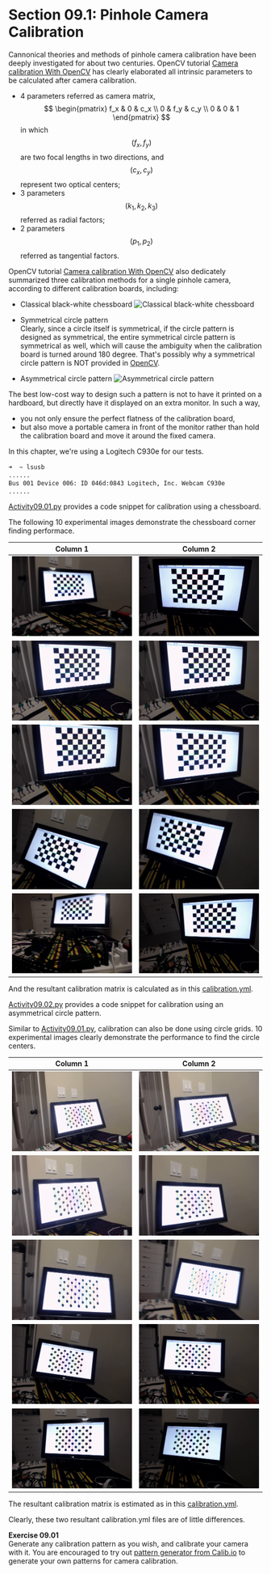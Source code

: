 # Section 09.1: Pinhole Camera Calibration

Cannonical theories and methods of pinhole camera calibration have been deeply investigated for about two centuries. OpenCV tutorial [Camera calibration With OpenCV](https://docs.opencv.org/4.2.0/d4/d94/tutorial_camera_calibration.html) has clearly elaborated all intrinsic parameters to be calculated after camera calibration.
- 4 parameters referred as camera matrix,
$$
\begin{pmatrix}
f_x & 0 & c_x \\
0 & f_y & c_y \\
0 & 0 & 1
\end{pmatrix}
$$
in which $$(f_x, f_y)$$ are two focal lengths in two directions, and $$(c_x, c_y)$$ represent two optical centers;
- 3 parameters $$(k_1, k_2, k_3)$$ referred as radial factors;
- 2 parameters $$(p_1, p_2)$$ referred as tangential factors.

OpenCV tutorial [Camera calibration With OpenCV](https://docs.opencv.org/4.2.0/d4/d94/tutorial_camera_calibration.html) also dedicately summarized three calibration methods for a single pinhole camera, according to different calibration boards, including:
- Classical black-white chessboard
![Classical black-white chessboard](https://docs.opencv.org/4.2.0/pattern.png)

- Symmetrical circle pattern<br/>
Clearly, since a circle itself is symmetrical, if the circle pattern is designed as symmetrical, the entire symmetrical circle pattern is symmetrical as well, which will cause the ambiguity when the calibration board is turned around 180 degree. That's possibly why a symmetrical circle pattern is NOT provided in [OpenCV](https://opencv.org/).


- Asymmetrical circle pattern
![Asymmetrical circle pattern](https://docs.opencv.org/4.2.0/acircles_pattern.png)


The best low-cost way to design such a pattern is not to have it printed on a hardboard, but directly have it displayed on an extra monitor. In such a way,
- you not only ensure the perfect flatness of the calibration board,
- but also move a portable camera in front of the monitor rather than hold the calibration board and move it around the fixed camera.


In this chapter, we're using a Logitech C930e for our tests.

```console
➜  ~ lsusb
......
Bus 001 Device 006: ID 046d:0843 Logitech, Inc. Webcam C930e
......
```


[Activity09.01.py](../Activity09.01/Activity09.01.py) provides a code snippet for calibration using a chessboard.

The following 10 experimental images demonstrate the chessboard corner finding performace.

|   Column 1   |      Column 2 | 
|:----------:|:----------:|
| ![Cornors 0](chessboard/0.jpg) | ![Cornors 1](chessboard/1.jpg) |
| ![Cornors 2](chessboard/2.jpg) | ![Cornors 3](chessboard/3.jpg) |
| ![Cornors 4](chessboard/4.jpg) | ![Cornors 5](chessboard/5.jpg) |
| ![Cornors 6](chessboard/6.jpg) | ![Cornors 7](chessboard/7.jpg) |
| ![Cornors 8](chessboard/8.jpg) | ![Cornors 9](chessboard/9.jpg) |

And the resultant calibration matrix is calculated as in this [calibration.yml](chessboard/calibration.yml).


[Activity09.02.py](../Activity09.02/Activity09.02.py) provides a code snippet for calibration using an asymmetrical circle pattern.

Similar to [Activity09.01.py](../Activity09.01/Activity09.01.py), calibration can also be done using circle grids. 10 experimental images clearly demonstrate the performance to find the circle centers.

|   Column 1   |      Column 2      |
|:----------:|:----------:|
| ![Circles 0](circlegrid/0.jpg) | ![Circles 1](circlegrid/1.jpg) |
| ![Circles 2](circlegrid/2.jpg) | ![Circles 3](circlegrid/3.jpg) |
| ![Circles 4](circlegrid/4.jpg) | ![Circles 5](circlegrid/5.jpg) |
| ![Circles 6](circlegrid/6.jpg) | ![Circles 7](circlegrid/7.jpg) |
| ![Circles 8](circlegrid/8.jpg) | ![Circles 9](circlegrid/9.jpg) |

The resultant calibration matrix is estimated as in this [calibration.yml](circlegrid/calibration.yml).


Clearly, these two resultant calibration.yml files are of little differences.


**Exercise 09.01**<br/>
Generate any calibration pattern as you wish, and calibrate your camera with it. You are encouraged to try out [pattern generator from Calib.io](https://calib.io/pages/camera-calibration-pattern-generator) to generate your own patterns for camera calibration.
